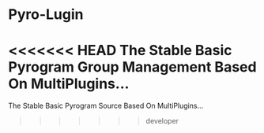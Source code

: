 # Pyro-Lugin
<<<<<<< HEAD
The Stable Basic Pyrogram Group Management Based On MultiPlugins...
=======
The Stable Basic Pyrogram Source Based On MultiPlugins...
>>>>>>> developer
